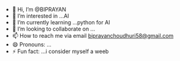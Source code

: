 - 👋 Hi, I’m @BIPRAYAN
- 👀 I’m interested in ...AI
- 🌱 I’m currently learning ...python for AI
- 💞️ I’m looking to collaborate on ...
- 📫 How to reach me via email biprayanchoudhuri58@gmail.com
- 😄 Pronouns: ...
- ⚡ Fun fact: ...i consider myself a weeb 

<!---
CodeWith58JIT/CodeWith58JIT is a ✨ special ✨ repository because its `README.md` (this file) appears on your GitHub profile.
You can click the Preview link to take a look at your changes.
--->
